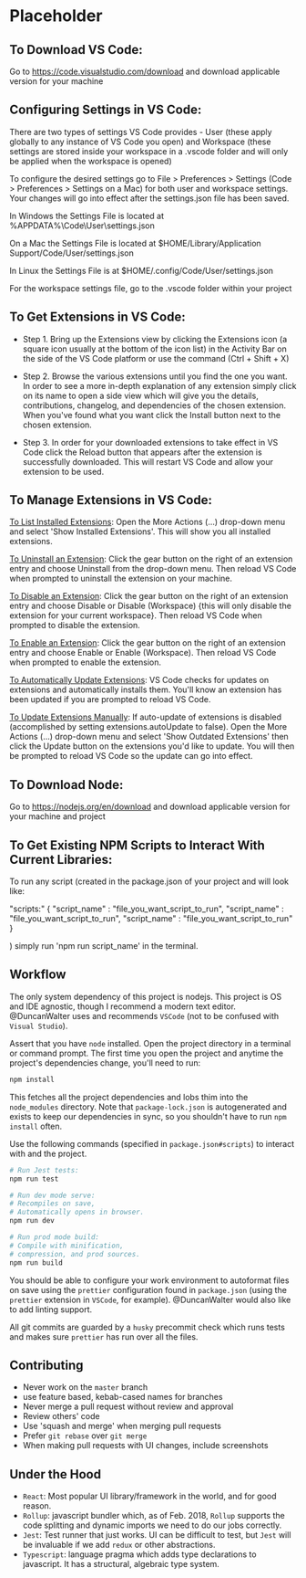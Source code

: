 # Placeholder

## To Download VS Code:

Go to https://code.visualstudio.com/download and download applicable version for your machine

## Configuring Settings in VS Code:

There are two types of settings VS Code provides - User (these apply globally to any instance of VS Code you open) and Workspace (these settings are stored inside your workspace in a .vscode folder and will only be applied when the workspace is opened)

To configure the desired settings go to File > Preferences > Settings (Code > Preferences > Settings on a Mac) for both user and workspace settings. Your changes will go into effect after the settings.json file has been saved.

In Windows the Settings File is located at %APPDATA%\Code\User\settings.json

On a Mac the Settings File is located at $HOME/Library/Application Support/Code/User/settings.json

In Linux the Settings File is at $HOME/.config/Code/User/settings.json

For the workspace settings file, go to the .vscode folder within your project

## To Get Extensions in VS Code:

- Step 1. Bring up the Extensions view by clicking the Extensions icon (a square icon usually at the bottom of the icon list) in the Activity Bar on the side of the VS Code platform or use the command (Ctrl + Shift + X)

- Step 2. Browse the various extensions until you find the one you want. In order to see a more in-depth explanation of any extension simply click on its name to open a side view which will give you the details, contributions, changelog, and dependencies of the chosen extension. When you've found what you want click the Install button next to the chosen extension.

- Step 3. In order for your downloaded extensions to take effect in VS Code click the Reload button that appears after the extension is successfully downloaded. This will restart VS Code and allow your extension to be used.

## To Manage Extensions in VS Code:

<u>To List Installed Extensions</u>: Open the More Actions (…) drop-down menu and select 'Show Installed Extensions'. This will show you all installed extensions.

<u>To Uninstall an Extension</u>: Click the gear button on the right of an extension entry and choose Uninstall from the drop-down menu. Then reload VS Code when prompted to uninstall the extension on your machine.

<u>To Disable an Extension</u>: Click the gear button on the right of an extension entry and choose Disable or Disable (Workspace) {this will only disable the extension for your current workspace}. Then reload VS Code when prompted to disable the extension.

<u>To Enable an Extension</u>: Click the gear button on the right of an extension entry and choose Enable or Enable (Workspace). Then reload VS Code when prompted to enable the extension.

<u>To Automatically Update Extensions</u>: VS Code checks for updates on extensions and automatically installs them. You'll know an extension has been updated if you are prompted to reload VS Code.

<u>To Update Extensions Manually</u>: If auto-update of extensions is disabled (accomplished by setting extensions.autoUpdate to false). Open the More Actions (…) drop-down menu and select 'Show Outdated Extensions' then click the Update button on the extensions you'd like to update. You will then be prompted to reload VS Code so the update can go into effect.

## To Download Node:

Go to https://nodejs.org/en/download and download applicable version for your machine and project

## To Get Existing NPM Scripts to Interact With Current Libraries:

To run any script (created in the package.json of your project and will look like:

"scripts:" {
"script_name" : "file_you_want_script_to_run",
"script_name" : "file_you_want_script_to_run",
"script_name" : "file_you_want_script_to_run"
}

) simply run 'npm run script_name' in the terminal.

## Workflow

The only system dependency of this project is nodejs. This project is OS and IDE agnostic, though I recommend a modern text editor. @DuncanWalter uses and recommends `VSCode` (not to be confused with `Visual Studio`).

Assert that you have `node` installed. Open the project directory in a terminal or command prompt. The first time you open the project and anytime the project's dependencies change, you'll need to run:

```bash
npm install
```

This fetches all the project dependencies and lobs thim into the `node_modules` directory. Note that `package-lock.json` is autogenerated and exists to keep our dependencies in sync, so you shouldn't have to run `npm install` often.

Use the following commands (specified in `package.json#scripts`) to interact with and the project.

```bash
# Run Jest tests:
npm run test

# Run dev mode serve:
# Recompiles on save,
# Automatically opens in browser.
npm run dev

# Run prod mode build:
# Compile with minification,
# compression, and prod sources.
npm run build
```

You should be able to configure your work environment to autoformat files on save using the `prettier` configuration found in `package.json` (using the `prettier` extension in `VSCode`, for example). @DuncanWalter would also like to add linting support.

All git commits are guarded by a `husky` precommit check which runs tests and makes sure `prettier` has run over all the files.

## Contributing

- Never work on the `master` branch
- use feature based, kebab-cased names for branches
- Never merge a pull request without review and approval
- Review others' code
- Use 'squash and merge' when merging pull requests
- Prefer `git rebase` over `git merge`
- When making pull requests with UI changes, include screenshots

## Under the Hood

- `React`: Most popular UI library/framework in the world, and for good reason.
- `Rollup`: javascript bundler which, as of Feb. 2018, `Rollup` supports the code splitting and dynamic imports we need to do our jobs correctly.
- `Jest`: Test runner that just works. UI can be difficult to test, but `Jest` will be invaluable if we add `redux` or other abstractions.
- `Typescript`: language pragma which adds type declarations to javascript. It has a structural, algebraic type system.
